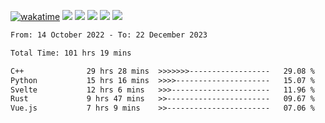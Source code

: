 [![wakatime](https://wakatime.com/badge/user/368879df-dc38-4b1a-86c4-8a2054a0e074.svg)](https://wakatime.com/@368879df-dc38-4b1a-86c4-8a2054a0e074)
<img src="https://img.shields.io/badge/Windows-0078D6?style=flat&logo=Windows&logoColor=white">
<img src="https://img.shields.io/badge/IntelliJ_IDEA-000000.svg?style=flat&logo=IntelliJ-IDEA&logoColor=white">
<img src="https://img.shields.io/badge/CLion-000000.svg?style=flat&logo=CLion&logoColor=white">
<img src="https://img.shields.io/badge/Visual_Studio_Code-007ACC?style=flat&logo=Visual-Studio-Code&logoColor=white">
<img src="https://img.shields.io/badge/Discord-5865F2?label=kano42&style=flat&logo=discord&logoColor=white">
<br>


<!--START_SECTION:waka-->

```txt
From: 14 October 2022 - To: 22 December 2023

Total Time: 101 hrs 19 mins

C++              29 hrs 28 mins  >>>>>>>------------------   29.08 %
Python           15 hrs 16 mins  >>>>---------------------   15.07 %
Svelte           12 hrs 6 mins   >>>----------------------   11.96 %
Rust             9 hrs 47 mins   >>-----------------------   09.67 %
Vue.js           7 hrs 9 mins    >>-----------------------   07.06 %
```

<!--END_SECTION:waka-->
